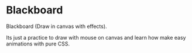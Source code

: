 # Blackboard
Blackboard (Draw in canvas with effects).

Its just a practice to draw with mouse on canvas and learn how make easy animations with pure CSS.
